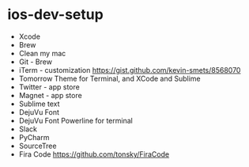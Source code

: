 # ios-dev-setup

* Xcode
* Brew
* Clean my mac
* Git - Brew
* iTerm - customization https://gist.github.com/kevin-smets/8568070
* Tomorrow Theme for Terminal, and XCode and Sublime
* Twitter - app store
* Magnet - app store
* Sublime text
* DejuVu Font
* DejuVu Font Powerline for terminal
* Slack
* PyCharm
* SourceTree
* Fira Code https://github.com/tonsky/FiraCode
